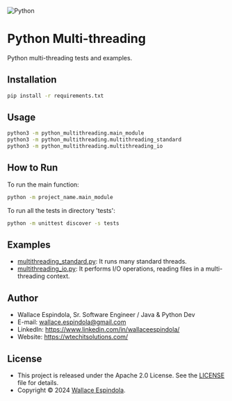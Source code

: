 ![Python](https://www.python.org/static/community_logos/python-logo-generic.svg)

# Python Multi-threading

Python multi-threading tests and examples.

## Installation

```sh
pip install -r requirements.txt
```

## Usage

```sh
python3 -m python_multithreading.main_module
python3 -m python_multithreading.multithreading_standard
python3 -m python_multithreading.multithreading_io
```

## How to Run

To run the main function:

```sh
python -m project_name.main_module
```

To run all the tests in directory 'tests':

```sh
python -m unittest discover -s tests
```

## Examples

* [multithreading_standard.py](python_multithreading%2Fmultithreading_standard.py): It runs many standard threads.
* [multithreading_io.py](python_multithreading%2Fmultithreading_io.py): It performs I/O operations, reading files in a multi-threading context.

## Author

* Wallace Espindola, Sr. Software Engineer / Java & Python Dev
* E-mail: wallace.espindola@gmail.com
* LinkedIn: https://www.linkedin.com/in/wallaceespindola/
* Website: https://wtechitsolutions.com/

## License

* This project is released under the Apache 2.0 License. See the [LICENSE](LICENSE) file for details.
* Copyright © 2024 [Wallace Espindola](https://github.com/wallaceespindola/).